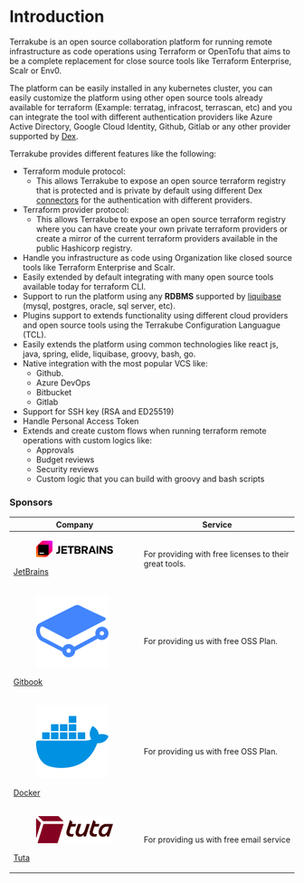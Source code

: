 # Introduction

Terrakube is an open source collaboration platform for running remote infrastructure as code operations using Terraform or OpenTofu that aims to be a complete replacement for close source tools like Terraform Enterprise, Scalr or Env0.

The platform can be easily installed in any kubernetes cluster, you can easily customize the platform using other open source tools already available for terraform (Example: terratag, infracost, terrascan, etc) and you can integrate the tool with different authentication providers like Azure Active Directory, Google Cloud Identity, Github, Gitlab or any other provider supported by [Dex](https://dexidp.io/docs/connectors/).

Terrakube provides different features like the following:

* Terraform module protocol:
  * This allows Terrakube to expose an open source terraform registry that is protected and is private by default using different Dex [connectors](https://dexidp.io/docs/connectors/) for the authentication with different providers.
* Terraform provider protocol:
  * This allows Terrakube to expose an open source terraform registry where you can have create your own private terraform providers or create a mirror of the current terraform providers available in the public Hashicorp registry.
* Handle you infrastructure as code using Organization like closed source tools like Terraform Enterprise and Scalr.
* Easily extended by default integrating with many open source tools available today for terraform CLI.
* Support to run the platform using any **RDBMS** supported by [liquibase](https://www.liquibase.org) (mysql, postgres, oracle, sql server, etc).
* Plugins support to extends functionality using different cloud providers and open source tools using the Terrakube Configuration Languague (TCL).
* Easily extends the platform using common technologies like react js, java, spring, elide, liquibase, groovy, bash, go.
* Native integration with the most popular VCS like:
  * Github.
  * Azure DevOps
  * Bitbucket
  * Gitlab
* Support for SSH key (RSA and ED25519)
* Handle Personal Access Token
* Extends and create custom flows when running terraform remote operations with custom logics like:
  * Approvals
  * Budget reviews
  * Security reviews
  * Custom logic that you can build with groovy and bash scripts



### Sponsors

| Company                                                                                                                                                                          | Service                                                |
| -------------------------------------------------------------------------------------------------------------------------------------------------------------------------------- | ------------------------------------------------------ |
| <p> </p><div><figure><img src=".gitbook/assets/jetbrains.png" alt="" width="188"><figcaption></figcaption></figure></div><p><a href="https://jb.gg/OpenSource">JetBrains</a></p> | For providing with free licenses to their great tools. |
| <p></p><div><figure><img src=".gitbook/assets/image (482).png" alt="" width="128"><figcaption></figcaption></figure></div><p><a href="https://www.gitbook.com/">Gitbook</a></p>  | For providing us with free OSS Plan.                   |
| <div><figure><img src=".gitbook/assets/image.png" alt="" width="128"><figcaption></figcaption></figure></div><p><a href="https://www.docker.com/">Docker</a></p>                 | For providing us with free OSS Plan.                   |
| <p></p><div><figure><img src=".gitbook/assets/tuta_logo.svg" alt="" width="188"><figcaption></figcaption></figure></div><p><a href="https://tuta.com/">Tuta</a></p>              | For providing us with free email service               |
